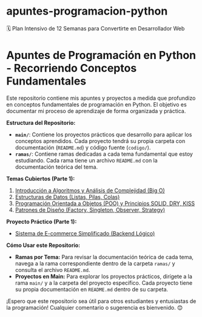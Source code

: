 # apuntes-programacion-python
🗓 Plan Intensivo de 12 Semanas para Convertirte en Desarrollador Web
# Apuntes de Programación en Python - Recorriendo Conceptos Fundamentales

Este repositorio contiene mis apuntes y proyectos a medida que profundizo en conceptos fundamentales de programación en Python.  El objetivo es documentar mi proceso de aprendizaje de forma organizada y práctica.

**Estructura del Repositorio:**

*   **`main/`**:  Contiene los proyectos prácticos que desarrollo para aplicar los conceptos aprendidos. Cada proyecto tendrá su propia carpeta con documentación (`README.md`) y código fuente (`codigo/`).
*   **`ramas/`**:  Contiene ramas dedicadas a cada tema fundamental que estoy estudiando. Cada rama tiene un archivo `README.md` con la documentación teórica del tema.

**Temas Cubiertos (Parte 1):**

1.  [Introducción a Algoritmos y Análisis de Complejidad (Big O)](ramas/algoritmos-complejidad/README.md)
2.  [Estructuras de Datos (Listas, Pilas, Colas)](ramas/estructuras-datos/README.md)
3.  [Programación Orientada a Objetos (POO) y Principios SOLID, DRY, KISS](ramas/poo-principios/README.md)
4.  [Patrones de Diseño (Factory, Singleton, Observer, Strategy)](ramas/patrones-diseno/README.md)

**Proyecto Práctico (Parte 1):**

*   [Sistema de E-commerce Simplificado (Backend Lógico)](main/ecommerce_simplificado/README.md)

**Cómo Usar este Repositorio:**

*   **Ramas por Tema:**  Para revisar la documentación teórica de cada tema, navega a la rama correspondiente dentro de la carpeta `ramas/` y consulta el archivo `README.md`.
*   **Proyectos en Main:** Para explorar los proyectos prácticos, dirígete a la rama `main/` y a la carpeta del proyecto específico.  Cada proyecto tiene su propia documentación en `README.md` dentro de su carpeta.

¡Espero que este repositorio sea útil para otros estudiantes y entusiastas de la programación!  Cualquier comentario o sugerencia es bienvenido. 😊